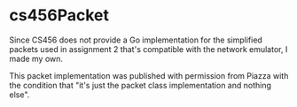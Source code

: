 # cs456Packet
Since CS456 does not provide a Go implementation for the simplified packets used in assignment 2 that's compatible with the network emulator, I made my own.

This packet implementation was published with permission from Piazza with the condition that "it's just the packet class implementation and nothing else".
